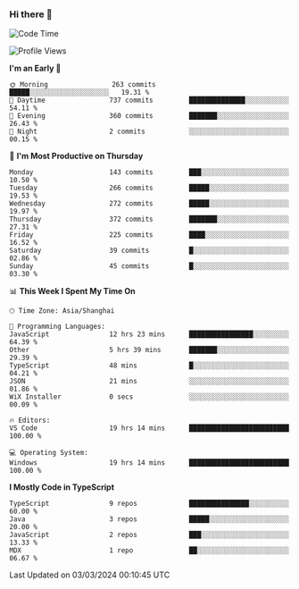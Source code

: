 ### Hi there 👋

<!--
**waynelwz/waynelwz** is a ✨ _special_ ✨ repository because its `README.md` (this file) appears on your GitHub profile.

Here are some ideas to get you started:

- 🔭 I’m currently working on ...
- 🌱 I’m currently learning ...
- 👯 I’m looking to collaborate on ...
- 🤔 I’m looking for help with ...
- 💬 Ask me about ...
- 📫 How to reach me: ...
- 😄 Pronouns: ...
- ⚡ Fun fact: ...
-->

<!--START_SECTION:waka-->
![Code Time](http://img.shields.io/badge/Code%20Time-2%2C525%20hrs-blue)

![Profile Views](http://img.shields.io/badge/Profile%20Views-0-blue)

**I'm an Early 🐤** 

```text
🌞 Morning                263 commits         █████░░░░░░░░░░░░░░░░░░░░   19.31 % 
🌆 Daytime                737 commits         ██████████████░░░░░░░░░░░   54.11 % 
🌃 Evening                360 commits         ███████░░░░░░░░░░░░░░░░░░   26.43 % 
🌙 Night                  2 commits           ░░░░░░░░░░░░░░░░░░░░░░░░░   00.15 % 
```
📅 **I'm Most Productive on Thursday** 

```text
Monday                   143 commits         ███░░░░░░░░░░░░░░░░░░░░░░   10.50 % 
Tuesday                  266 commits         █████░░░░░░░░░░░░░░░░░░░░   19.53 % 
Wednesday                272 commits         █████░░░░░░░░░░░░░░░░░░░░   19.97 % 
Thursday                 372 commits         ███████░░░░░░░░░░░░░░░░░░   27.31 % 
Friday                   225 commits         ████░░░░░░░░░░░░░░░░░░░░░   16.52 % 
Saturday                 39 commits          █░░░░░░░░░░░░░░░░░░░░░░░░   02.86 % 
Sunday                   45 commits          █░░░░░░░░░░░░░░░░░░░░░░░░   03.30 % 
```


📊 **This Week I Spent My Time On** 

```text
🕑︎ Time Zone: Asia/Shanghai

💬 Programming Languages: 
JavaScript               12 hrs 23 mins      ████████████████░░░░░░░░░   64.39 % 
Other                    5 hrs 39 mins       ███████░░░░░░░░░░░░░░░░░░   29.39 % 
TypeScript               48 mins             █░░░░░░░░░░░░░░░░░░░░░░░░   04.21 % 
JSON                     21 mins             ░░░░░░░░░░░░░░░░░░░░░░░░░   01.86 % 
WiX Installer            0 secs              ░░░░░░░░░░░░░░░░░░░░░░░░░   00.09 % 

🔥 Editors: 
VS Code                  19 hrs 14 mins      █████████████████████████   100.00 % 

💻 Operating System: 
Windows                  19 hrs 14 mins      █████████████████████████   100.00 % 
```

**I Mostly Code in TypeScript** 

```text
TypeScript               9 repos             ███████████████░░░░░░░░░░   60.00 % 
Java                     3 repos             █████░░░░░░░░░░░░░░░░░░░░   20.00 % 
JavaScript               2 repos             ███░░░░░░░░░░░░░░░░░░░░░░   13.33 % 
MDX                      1 repo              ██░░░░░░░░░░░░░░░░░░░░░░░   06.67 % 
```




 Last Updated on 03/03/2024 00:10:45 UTC
<!--END_SECTION:waka-->
